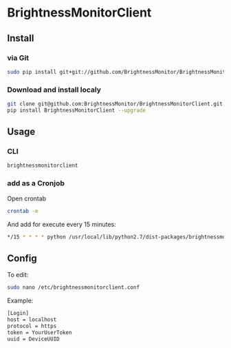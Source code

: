 # BrightnessMonitorClient

## Install

### via Git

```bash
sudo pip install git+git://github.com/BrightnessMonitor/BrightnessMonitorClient.git
```

### Download and install localy

```bash
git clone git@github.com:BrightnessMonitor/BrightnessMonitorClient.git
pip install BrightnessMonitorClient --upgrade
```

## Usage

### CLI
```bash
brightnessmonitorclient
```

### add as a Cronjob

Open crontab

```bash
crontab -e
```

And add for execute every 15 minutes:

```bash
*/15 * * * * python /usr/local/lib/python2.7/dist-packages/brightnessmonitorclient
```

## Config

To edit:

```bash
sudo nano /etc/brightnessmonitorclient.conf
```

Example:

```bash
[Login]
host = localhost
protocol = https
token = YourUserToken
uuid = DeviceUUID
```